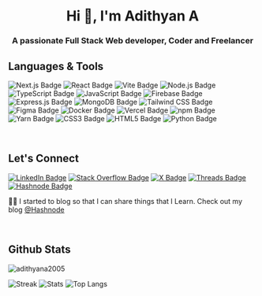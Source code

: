 <h1 align="center">Hi 👋, I'm Adithyan A </h1>
<h3 align="center">A passionate Full Stack Web developer, Coder and Freelancer</h3>



<!-- LANGUAGES AND TOOLS START -->
## Languages & Tools
<!-- ![Supabase Badge](https://img.shields.io/badge/Supabase-181818?style=for-the-badge&logo=supabase&logoColor=white) -->
<!-- ![GraphQL Badge](https://img.shields.io/badge/GraphQl-E10098?style=for-the-badge&logo=graphql&logoColor=white) -->
<!-- ![Prisma Badge](https://img.shields.io/badge/Prisma-3982CE?style=for-the-badge&logo=Prisma&logoColor=white) -->
<!-- ![Shadcn UI Badge](https://img.shields.io/badge/shadcn%2Fui-000000?style=for-the-badge&logo=shadcnui&logoColor=white) -->
![Next.js Badge](https://img.shields.io/badge/next%20js-000000?style=for-the-badge&logo=nextdotjs&logoColor=white)
![React Badge](https://img.shields.io/badge/React-20232A?style=for-the-badge&logo=react&logoColor=61DAFB)
![Vite Badge](https://img.shields.io/badge/Vite-B73BFE?style=for-the-badge&logo=vite&logoColor=FFD62E)
![Node.js Badge](https://img.shields.io/badge/Node%20js-339933?style=for-the-badge&logo=nodedotjs&logoColor=white)
![TypeScript Badge](https://img.shields.io/badge/TypeScript-007ACC?style=for-the-badge&logo=typescript&logoColor=white)
![JavaScript Badge](https://img.shields.io/badge/JavaScript-323330?style=for-the-badge&logo=javascript&logoColor=F7DF1E)
![Firebase Badge](https://img.shields.io/badge/firebase-ffca28?style=for-the-badge&logo=firebase&logoColor=black)
![Express.js Badge](https://img.shields.io/badge/Express%20js-000000?style=for-the-badge&logo=express&logoColor=white)
![MongoDB Badge](https://img.shields.io/badge/MongoDB-4EA94B?style=for-the-badge&logo=mongodb&logoColor=white)
![Tailwind CSS Badge](https://img.shields.io/badge/Tailwind_CSS-38B2AC?style=for-the-badge&logo=tailwind-css&logoColor=white)
![Figma Badge](https://img.shields.io/badge/Figma-F24E1E?style=for-the-badge&logo=figma&logoColor=white)
![Docker Badge](https://img.shields.io/badge/Docker-2CA5E0?style=for-the-badge&logo=docker&logoColor=white)
![Vercel Badge](https://img.shields.io/badge/Vercel-000000?style=for-the-badge&logo=vercel&logoColor=white)
![npm Badge](https://img.shields.io/badge/npm-CB3837?style=for-the-badge&logo=npm&logoColor=white)
![Yarn Badge](https://img.shields.io/badge/Yarn-2C8EBB?style=for-the-badge&logo=yarn&logoColor=white)
![CSS3 Badge](https://img.shields.io/badge/CSS3-1572B6?style=for-the-badge&logo=css3&logoColor=white)
![HTML5 Badge](https://img.shields.io/badge/HTML5-E34F26?style=for-the-badge&logo=html5&logoColor=white)
![Python Badge](https://img.shields.io/badge/Python-FFD43B?style=for-the-badge&logo=python&logoColor=blue)
<!-- LANGUAGES AND TOOLS END -->

<br>

<!-- CONTACT START -->
## Let's Connect
[![LinkedIn Badge](https://img.shields.io/badge/LinkedIn-0077B5?style=for-the-badge&logo=linkedin&logoColor=white)](https://www.linkedin.com/in/iadithyana/)
[![Stack Overflow Badge](https://img.shields.io/badge/Stack_Overflow-FE7A16?style=for-the-badge&logo=stack-overflow&logoColor=white)](https://stackoverflow.com/users/20864973/adithyan-a)
[![X Badge](https://img.shields.io/badge/X-000000?style=for-the-badge&logo=x&logoColor=white)](https://twitter.com/iadithyana)
[![Threads Badge](https://img.shields.io/badge/Threads-000000?style=for-the-badge&logo=Threads&logoColor=white)](https://www.threads.net/@iadithyana)
[![Hashnode Badge](https://img.shields.io/badge/Hashnode-2962FF?style=for-the-badge&logo=hashnode&logoColor=white)](https://hashnode.com/@adithyana)

✍🏻 I started to blog so that I can share things that I Learn. Check out my blog [@Hashnode](https://adithyana.hashnode.dev/)
<!-- CONTACT END -->

<br>

<!-- GITHUB STATS START -->
## Github Stats

<p align="left">
  <img align="center" src="https://komarev.com/ghpvc/?username=adithyana2005&style=for-the-badge&color=blueviolet" alt="adithyana2005"/>
</p>

![Streak](https://github-readme-streak-stats.herokuapp.com/?user=AdithyanA2005&theme=ambient_gradient&count_private=true&hide_border=true&card_width=1000)
![Stats](https://github-readme-stats.vercel.app/api?username=AdithyanA2005&show_icons=true&theme=ambient_gradient&count_private=true&icon_color=57a8ff&hide_border=true&card_width=1000)
![Top Langs](https://github-readme-stats.vercel.app/api/top-langs/?username=AdithyanA2005&theme=ambient_gradient&langs_count=20&icon_color=57a8ff&hide_border=true&card_width=1000)
<!-- GITHUB STATS END -->
